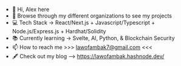 - 👋 Hi, Alex here
- 🔎 Browse through my different organizations to see my projects
- 💻 Tech Stack → React/Next.js + Javascript/Typescript + Node.js/Express.js + Hardhat/Solidity 
- 📚 Currently learning → Svelte, AI, Python, & Blockchain Security
- 📫 How to reach me >>> lawofambak7@gmail.com <<<
- 🖋️ Check out my blog --> https://lawofambak.hashnode.dev/

<!---
lawofambak/lawofambak is a ✨ special ✨ repository because its `README.md` (this file) appears on your GitHub profile.
You can click the Preview link to take a look at your changes.
--->
